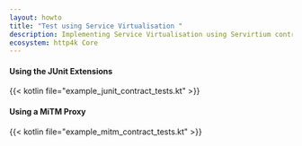 ```yaml
---
layout: howto
title: "Test using Service Virtualisation "
description: Implementing Service Virtualisation using Servirtium contracts
ecosystem: http4k Core
---
```

#### Using the JUnit Extensions 

{{< kotlin file="example_junit_contract_tests.kt" >}}

#### Using a MiTM Proxy 

{{< kotlin file="example_mitm_contract_tests.kt" >}}

[http4k]: https://http4k.org
[Serviritum]: https://servirtium.dev
[GitHub]: https://github.com

